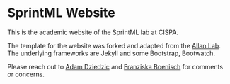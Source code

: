 # SprintML Website

This is the academic website of the SprintML lab at CISPA.

The template for the website was forked and adapted from the [Allan Lab](https://github.com/mpa139/allanlab/tree/gh-pages).
The underlying frameworks are Jekyll and some Bootstrap, Bootwatch. 

Please reach out to [Adam Dziedzic](https://adam-dziedzic.com/) and [Franziska Boenisch](https://franziska-boenisch.de/) for comments or concerns.


